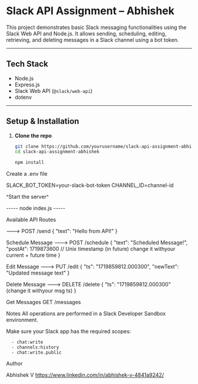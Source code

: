 #  Slack API Assignment – Abhishek

This project demonstrates basic Slack messaging functionalities using the Slack Web API and Node.js. It allows sending, scheduling, editing, retrieving, and deleting messages in a Slack channel using a bot token.

---

##  Tech Stack

- Node.js
- Express.js
- Slack Web API (`@slack/web-api`)
- dotenv

---

##  Setup & Installation

1. **Clone the repo**
   ```bash
   git clone https://github.com/yourusername/slack-api-assignment-abhishek.git
   cd slack-api-assignment-abhishek

   npm install
   
Create a .env file

SLACK_BOT_TOKEN=your-slack-bot-token
CHANNEL_ID=channel-id

^Start the server^

----- node index.js  -----


Available API Routes






---> POST /send
{
  "text": "Hello from API!"
}

 Schedule Message
---> POST /schedule
{
  "text": "Scheduled Message!",
  "postAt": 1719873600   // Unix timestamp (in future) change it withyour current + future time
}

 Edit Message
 ---> PUT /edit
 {
  "ts": "1719859812.000300",
  "newText": "Updated message text"
}

 Delete Message
 ---> DELETE /delete
 {
  "ts": "1719859812.000300"  (change it withyour msg ts)
}

Get Messages
GET /messages







Notes
All operations are performed in a Slack Developer Sandbox environment.

Make sure your Slack app has the required scopes:

      - chat:write
      - channels:history
      - chat:write.public


Author

Abhishek V
https://www.linkedin.com/in/abhishek-v-4841a9242/
